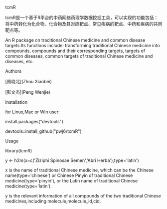 tcmR

tcmR是一个基于R平台的中药网络药理学数据挖掘工具，可以实现的功能包括：将中药转化为化合物、化合物及其对应靶点、常见疾病的靶点、中药和疾病的共同靶点等。

An R package on traditional Chinese medicine and common disease targets.Its functions include: transforming traditional Chinese medicine into compounds, compounds and their corresponding targets, targets of common diseases, common targets of traditional Chinese medicine and diseases, etc.

Authors

[周晓北](Zhou Xiaobei)

[彭文杰](Peng Wenjie)

Installation

for Linux,Mac or Win user:

install.packages("devtools")

devtools::install_github("pwj6/tcmR")

Usage

library(tcmR)

y <- h2m(x=c('Ziziphi Spinosae Semen','Abri Herba'),type='latin')

x is the name of traditional Chinese medicine, which can be the Chinese name(type='chinese') or Chinese Pinyin of traditional Chinese medicine(type='pinyin'), or the Latin name of traditional Chinese medicine(type='latin').

y is the relevant information of all compounds of the two traditional Chinese medicines,including molecule,molecule_id,cid.















